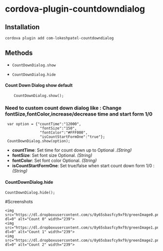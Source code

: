 cordova-plugin-countdowndialog
=============

## Installation
```
cordova plugin add com-lokeshpatel-countdowndialog

```
## Methods
- `CountDownDialog.show`

- `CountDownDialog.hide`

#### Count Down Dialog show default
 ```
     CountDownDialog.show();
```
### Need to custom count down dialog like : Change fontSize,fontColor,increase/decrease time and start form 1/0
```
 var option = {"countTime":"12000",
                "fontSize":"150",
                "fontColor":"#FFF000",
                "isCountStartFormOne":"true"};
 CountDownDialog.show(option);

```
- __countTime__: Set time for count down up to  Optional ._(String)_
- __fontSize__: Set font size Optional. _(String)_
- __fontColor__: Set font color Optional. _(String)_
- __isCountStartFormOne__: Set true/false when start count down form 1/0 : _(String)_

#### CountDownDialog.hide

    CountDownDialog.hide();
    


#Screenshots

    <img src="https://dl.dropboxusercontent.com/s/8y65sbasfcy9xf9/greenImage0.png?dl=0" alt="Count 0" width="239">
    <img src="https://dl.dropboxusercontent.com/s/8y65sbasfcy9xf9/greenImage1.png?dl=0" alt="Count 1" width="239">
    <img src="https://dl.dropboxusercontent.com/s/8y65sbasfcy9xf9/greenImage2.png?dl=0" alt="Count 2" width="239">


